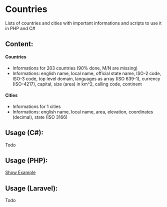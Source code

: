 # Countries
Lists of countries and cities with important informations and scripts to use it in PHP and C#

## Content:
#### Countries
- Informations for 203 countries (90% done, M/N are missing)
- Informations: english name, local name, official state name, ISO-2 code, ISO-3 code, top level domain, languages as array (ISO 639-1), currency (ISO-4217), capital, size (area) in km^2, calling code, continent

#### Cities
- Informations for 1 cities
- Informations: english name, local name, area, elevation, coordinates (decimal), state (ISO 3166)

## Usage (C#):
Todo

## Usage (PHP):
[Show Example](./src/examples/php/index.php)

## Usage (Laravel):
Todo
